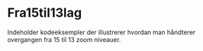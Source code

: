 # Fra15til13lag
Indeholder kodeeksempler der illustrerer hvordan man håndterer overgangen fra 15 til 13 zoom niveauer.
